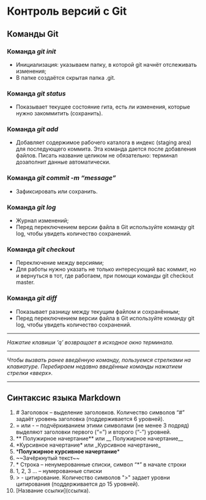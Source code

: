 # Контроль версий с Git
## __Команды Git__

### Команда *git init*
* Инициализация: указываем папку, в которой git начнёт отслеживать изменения;
* В папке создаётся скрытая папка .git.

### Команда *git status*
* Показывает текущее состояние гита, есть  ли изменения, которые нужно закоммитить (сохранить).

### Команда *git add*
* Добавляет содержимое рабочего каталога  в индекс (staging area) для последующего коммита. Эта команда дается после добавления файлов. Писать название целиком не обязательно: терминал дозаполнит данные автоматически.

### Команда *git commit -m “message”*
* Зафиксировать или сохранить.

### Команда *git log*
* Журнал изменений;
* Перед переключением версии файла в Git используйте команду git log, чтобы увидеть количество сохранений.

### Команда *git checkout*
* Переключение между версиями;
* Для работы нужно указать не только интересующий вас коммит, но и вернуться  в тот, где работаем, при помощи команды  git checkout master.

### Команда *git diff*
* Показывает разницу между текущим файлом и сохранённым;
* Перед переключением версии файла в Git используйте команду git log, чтобы увидеть количество сохранений.

***
*Нажатие клавиши ‘q’ возвращает  в исходное окно терминала.*
***
*Чтобы вызвать ранее введённую команду, пользуемся стрелками на клавиатуре. Перебираем недавно введённые команды нажатием стрелки «вверх».*
***

## __Синтаксис языка Markdown__
1. \# Заголовок – выделение заголовков. Количество символов “#” задаёт уровень заголовка  (поддерживается 6 уровней).
2. = или - – подчёркиванием этими символами (не менее 3 подряд) выделяют заголовки  первого (“=”) и второго (“-”) уровней.
3. ** Полужирное начертание** или __ Полужирное начертание__
4. \*Курсивное начертание* или \_Курсивное начертание_
5. \***Полужирное курсивное начертание***
6. \~~Зачёркнутый текст~~
7. \* Строка – ненумерованные списки, символ “*” в начале строки
8. 1, 2, 3 … – нумерованные списки
9. \> - цитирование. Количество символов ">" задает уровни цитирования (поддерживается до 15 уровней).
10. \[Название ссылки](ссылка).
